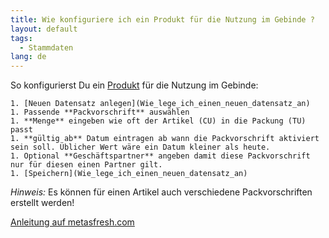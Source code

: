 ```yaml
---
title: Wie konfiguriere ich ein Produkt für die Nutzung im Gebinde ?
layout: default
tags:
  - Stammdaten
lang: de
---
```


So konfigurierst Du ein [Produkt](Wie_lege_ich_ein_neues_Produkt_an) für die Nutzung im Gebinde: 
	
	1. [Neuen Datensatz anlegen](Wie_lege_ich_einen_neuen_datensatz_an)
	1. Passende **Packvorschrift** auswählen
	1. **Menge** eingeben wie oft der Artikel (CU) in die Packung (TU) passt
	1. **gültig ab** Datum eintragen ab wann die Packvorschrift aktiviert sein soll. Üblicher Wert wäre ein Datum kleiner als heute.
	1. Optional **Geschäftspartner** angeben damit diese Packvorschrift nur für diesen einen Partner gilt.
	1. [Speichern](Wie_lege_ich_einen_neuen_datensatz_an)

*Hinweis:* Es können für einen Artikel auch verschiedene Packvorschriften erstellt werden!

[Anleitung auf metasfresh.com](http://metasfresh.com/dokumentation/client-installation/)